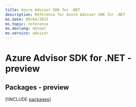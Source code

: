 ```yaml
---
title: Azure Advisor SDK for .NET
description: Reference for Azure Advisor SDK for .NET
ms.date: 09/04/2025
ms.topic: reference
ms.devlang: dotnet
ms.service: advisor
---
```

# Azure Advisor SDK for .NET - preview
## Packages - preview
[!INCLUDE [packages](advisor-index.md)]
